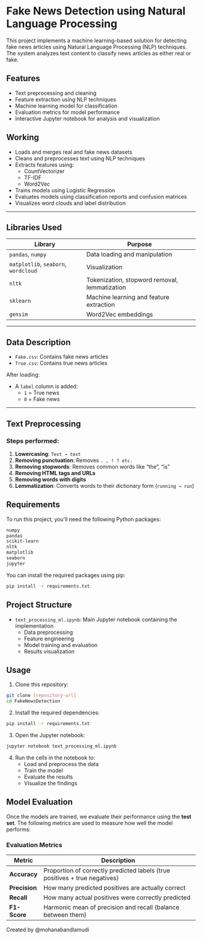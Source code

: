 # Fake News Detection using Natural Language Processing

This project implements a machine learning-based solution for detecting fake news articles using Natural Language Processing (NLP) techniques. The system analyzes text content to classify news articles as either real or fake.

## Features

- Text preprocessing and cleaning
- Feature extraction using NLP techniques
- Machine learning model for classification
- Evaluation metrics for model performance
- Interactive Jupyter notebook for analysis and visualization

## Working

- Loads and merges real and fake news datasets
- Cleans and preprocesses text using NLP techniques
- Extracts features using:
  - CountVectorizer
  - TF-IDF
  - Word2Vec
- Trains models using Logistic Regression
- Evaluates models using classification reports and confusion matrices
- Visualizes word clouds and label distribution

---

## Libraries Used

| Library | Purpose |
|--------|---------|
| `pandas`, `numpy` | Data loading and manipulation |
| `matplotlib`, `seaborn`, `wordcloud` | Visualization |
| `nltk` | Tokenization, stopword removal, lemmatization |
| `sklearn` | Machine learning and feature extraction |
| `gensim` | Word2Vec embeddings |

---

##  Data Description

- `Fake.csv`: Contains fake news articles
- `True.csv`: Contains true news articles

After loading:
- A `label` column is added:
  - `1` = True news
  - `0` = Fake news

---

##  Text Preprocessing

###  Steps performed:

1. **Lowercasing**: `Text → text`
2. **Removing punctuation**: Removes `. , ! ? etc.`
3. **Removing stopwords**: Removes common words like “the”, “is”
4. **Removing HTML tags and URLs**
5. **Removing words with digits**
6. **Lemmatization**: Converts words to their dictionary form (`running → run`)

## Requirements

To run this project, you'll need the following Python packages:

```bash
numpy
pandas
scikit-learn
nltk
matplotlib
seaborn
jupyter
```

You can install the required packages using pip:

```bash
pip install -r requirements.txt
```

## Project Structure

- `text_processing_ml.ipynb`: Main Jupyter notebook containing the implementation
  - Data preprocessing
  - Feature engineering
  - Model training and evaluation
  - Results visualization

## Usage

1. Clone this repository:
```bash
git clone [repository-url]
cd FakeNewsDetection
```

2. Install the required dependencies:
```bash
pip install -r requirements.txt
```

3. Open the Jupyter notebook:
```bash
jupyter notebook text_processing_ml.ipynb
```

4. Run the cells in the notebook to:
   - Load and preprocess the data
   - Train the model
   - Evaluate the results
   - Visualize the findings

## Model Evaluation

Once the models are trained, we evaluate their performance using the **test set**. The following metrics are used to measure how well the model performs:

### Evaluation Metrics

| Metric        | Description                                                                 |
|---------------|-----------------------------------------------------------------------------|
| **Accuracy**  | Proportion of correctly predicted labels (true positives + true negatives) |
| **Precision** | How many predicted positives are actually correct                           |
| **Recall**    | How many actual positives were correctly predicted                          |
| **F1-Score**  | Harmonic mean of precision and recall (balance between them)                |


Created by @mohanabandlamudi
